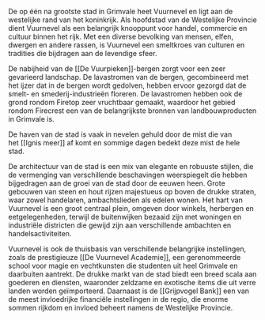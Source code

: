 De op één na grootste stad in Grimvale heet Vuurnevel en ligt aan de westelijke rand van het koninkrijk. Als hoofdstad van de Westelijke Provincie dient Vuurnevel als een belangrijk knooppunt voor handel, commercie en cultuur binnen het rijk. Met een diverse bevolking van mensen, elfen, dwergen en andere rassen, is Vuurnevel een smeltkroes van culturen en tradities die bijdragen aan de levendige sfeer.

De nabijheid van de [[De Vuurpieken]]-bergen zorgt voor een zeer gevarieerd landschap. De lavastromen van de bergen, gecombineerd met het ijzer dat in de bergen wordt gedolven, hebben ervoor gezorgd dat de smelt- en smederij-industrieën floreren. De lavastromen hebben ook de grond rondom Firetop zeer vruchtbaar gemaakt, waardoor het gebied rondom Firecrest een van de belangrijkste bronnen van landbouwproducten in Grimvale is. 

De haven van de stad is vaak in nevelen gehuld door de mist die van het [[Ignis meer]] af komt en sommige dagen bedekt deze mist de hele stad.

De architectuur van de stad is een mix van elegante en robuuste stijlen, die de vermenging van verschillende beschavingen weerspiegelt die hebben bijgedragen aan de groei van de stad door de eeuwen heen. Grote gebouwen van steen en hout rijzen majestueus op boven de drukke straten, waar zowel handelaren, ambachtslieden als edelen wonen. Het hart van Vuurnevel is een groot centraal plein, omgeven door winkels, herbergen en eetgelegenheden, terwijl de buitenwijken bezaaid zijn met woningen en industriële districten die gewijd zijn aan verschillende ambachten en handelsactiviteiten.

Vuurnevel is ook de thuisbasis van verschillende belangrijke instellingen, zoals de prestigieuze [[De Vuurnevel Academie]], een gerenommeerde school voor magie en vechtkunsten die studenten uit heel Grimvale en daarbuiten aantrekt. De drukke markt van de stad biedt een breed scala aan goederen en diensten, waaronder zeldzame en exotische items die uit verre landen worden geïmporteerd. Daarnaast is de [[Grijpvogel Bank]] een van de meest invloedrijke financiële instellingen in de regio, die enorme sommen rijkdom en invloed beheert namens de Westelijke Provincie.